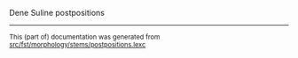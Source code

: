 
Dene Suline postpositions

* * *

<small>This (part of) documentation was generated from [src/fst/morphology/stems/postpositions.lexc](https://github.com/giellalt/lang-chp/blob/main/src/fst/morphology/stems/postpositions.lexc)</small>
